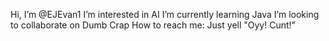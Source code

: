 Hi, I’m @EJEvan1
I’m interested in AI
I’m currently learning Java
I’m looking to collaborate on Dumb Crap
How to reach me: Just yell "Oyy! Cunt!"
